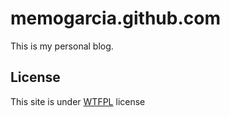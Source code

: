 # memogarcia.github.com

This is my personal blog.

## License

This site is under [WTFPL](http://www.wtfpl.net) license
